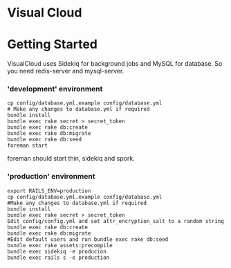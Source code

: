 Visual Cloud
============

# Getting Started

VisualCloud uses Sidekiq for background jobs and MySQL for database.
So you need redis-server and mysql-server.


### 'development' environment

```shell
cp config/database.yml.example config/database.yml
# Make any changes to database.yml if required
bundle install
bundle exec rake secret > secret_token
bundle exec rake db:create
bundle exec rake db:migrate
bundle exec rake db:seed
foreman start
```

foreman should start thin, sidekiq and spork.

### 'production' environment
```shell
export RAILS_ENV=production
cp config/database.yml.example config/database.yml
#Make any changes to database.yml if required
bundle install
bundle exec rake secret > secret_token
Edit config/config.yml and set attr_encryption_salt to a random string
bundle exec rake db:create
bundle exec rake db:migrate
#Edit default users and run bundle exec rake db:seed
bundle exec rake assets:precompile
bundle exec sidekiq -e producion
bundle exec rails s -e production
```
